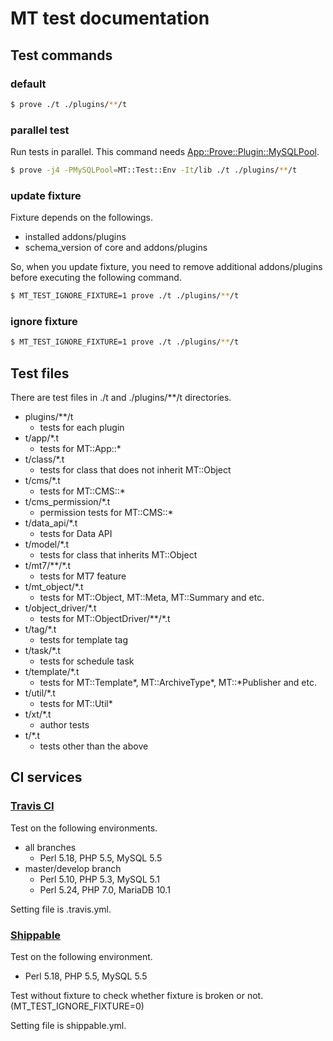 # MT test documentation

## Test commands

### default

```sh
$ prove ./t ./plugins/**/t
```

### parallel test

Run tests in parallel. This command needs [App::Prove::Plugin::MySQLPool](https://metacpan.org/pod/App::Prove::Plugin::MySQLPool).

```sh
$ prove -j4 -PMySQLPool=MT::Test::Env -It/lib ./t ./plugins/**/t
```

### update fixture

Fixture depends on the followings.
* installed addons/plugins
* schema_version of core and addons/plugins

So, when you update fixture, you need to remove additional addons/plugins before executing the following command.

```sh
$ MT_TEST_IGNORE_FIXTURE=1 prove ./t ./plugins/**/t
```

### ignore fixture

```sh
$ MT_TEST_IGNORE_FIXTURE=1 prove ./t ./plugins/**/t
```

## Test files

There are test files in ./t and ./plugins/**/t directories.

* plugins/**/t
  * tests for each plugin
* t/app/*.t
  * tests for MT::App::*
* t/class/*.t
  * tests for class that does not inherit MT::Object
* t/cms/*.t
  * tests for MT::CMS::*
* t/cms_permission/*.t
  * permission tests for MT::CMS::*
* t/data_api/*.t
  * tests for Data API
* t/model/*.t
  * tests for class that inherits MT::Object
* t/mt7/**/*.t
  * tests for MT7 feature
* t/mt_object/*.t
  * tests for MT::Object, MT::Meta, MT::Summary and etc.
* t/object_driver/*.t
  * tests for MT::ObjectDriver/**/*.t
* t/tag/*.t
  * tests for template tag
* t/task/*.t
  * tests for schedule task
* t/template/*.t
  * tests for MT::Template*, MT::ArchiveType*, MT::*Publisher and etc.
* t/util/*.t
  * tests for MT::Util*
* t/xt/*.t
  * author tests
* t/*.t
  * tests other than the above

## CI services

### [Travis CI](https://travis-ci.org/movabletype/movabletype)

Test on the following environments.

* all branches
  * Perl 5.18, PHP 5.5, MySQL 5.5
* master/develop branch
  * Perl 5.10, PHP 5.3, MySQL 5.1
  * Perl 5.24, PHP 7.0, MariaDB 10.1
  
Setting file is .travis.yml.

### [Shippable](https://app.shippable.com/github/movabletype/movabletype/dashboard)

Test on the following environment.

* Perl 5.18, PHP 5.5, MySQL 5.5

Test without fixture to check whether fixture is broken or not. (MT_TEST_IGNORE_FIXTURE=0)

Setting file is shippable.yml.

